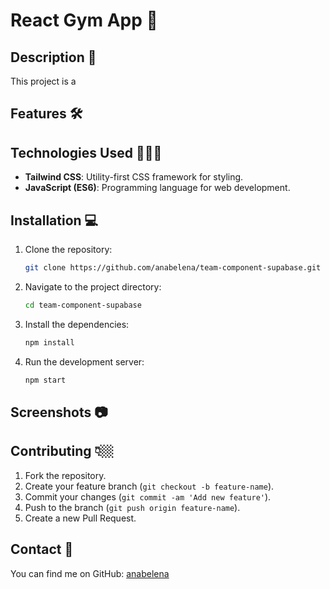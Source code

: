 # React Gym App 🚀

## Description 📝

This project is a

## Features 🛠️

## Technologies Used 👩🏻‍💻

- **Tailwind CSS**: Utility-first CSS framework for styling.
- **JavaScript (ES6)**: Programming language for web development.

## Installation 💻

1. Clone the repository:

   ```bash
   git clone https://github.com/anabelena/team-component-supabase.git
   ```

2. Navigate to the project directory:

   ```bash
   cd team-component-supabase
   ```

3. Install the dependencies:

   ```bash
   npm install
   ```

4. Run the development server:

   ```bash
   npm start
   ```

## Screenshots 📷

## Contributing 👇🏼

1. Fork the repository.
2. Create your feature branch (`git checkout -b feature-name`).
3. Commit your changes (`git commit -am 'Add new feature'`).
4. Push to the branch (`git push origin feature-name`).
5. Create a new Pull Request.

## Contact 📧

You can find me on GitHub: [anabelena](https://github.com/anabelena)
